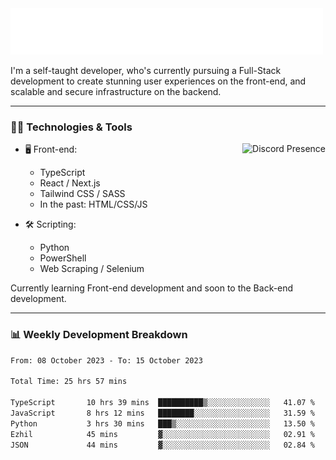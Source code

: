 <img src="assets/wave.svg" alt=":wave:" />

I'm a self-taught developer, who's currently pursuing a Full-Stack development to create stunning user experiences on the front-end, and scalable and secure infrastructure on the backend.

---

### 🧑‍💻 Technologies & Tools

<a href="https://discord.com/users/414304208649453568" target="_blank" rel="nofollow">
   <img src="https://lanyard-profile-readme.vercel.app/api/414304208649453568?idleMessage=Probably%20doing%20something%20else..." alt="Discord Presence" align="right">
</a>

- 🖥️ Front-end:

  - TypeScript
  - React / Next.js
  - Tailwind CSS / SASS
  - In the past: HTML/CSS/JS

- 🛠 Scripting:

  - Python
  - PowerShell
  - Web Scraping / Selenium

Currently learning Front-end development and soon to the Back-end development.

---

### 📊 Weekly Development Breakdown

<!-- ![ccrsxx's GitHub Stats](https://github-readme-stats.vercel.app/api?username=ccrsxx&count_private=true&theme=tokyonight) -->
<!-- ![ccrsxx's Top Langs](https://github-readme-stats.vercel.app/api/top-langs/?username=ccrsxx&hide=lua,java,html&theme=tokyonight) -->

<!--START_SECTION:waka-->

```txt
From: 08 October 2023 - To: 15 October 2023

Total Time: 25 hrs 57 mins

TypeScript       10 hrs 39 mins  ██████████▒░░░░░░░░░░░░░░   41.07 %
JavaScript       8 hrs 12 mins   ████████░░░░░░░░░░░░░░░░░   31.59 %
Python           3 hrs 30 mins   ███▒░░░░░░░░░░░░░░░░░░░░░   13.50 %
Ezhil            45 mins         ▓░░░░░░░░░░░░░░░░░░░░░░░░   02.91 %
JSON             44 mins         ▓░░░░░░░░░░░░░░░░░░░░░░░░   02.84 %
```

<!--END_SECTION:waka-->
